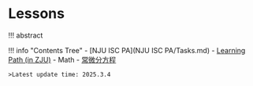 # Lessons

!!! abstract
	

!!! info "Contents Tree"
    - [NJU ISC PA](NJU ISC PA/Tasks.md)
    - [Learning Path (in ZJU)](How_1.md)
    - Math
        - [常微分方程](Math/ODE/note.md)

	>Latest update time: 2025.3.4

